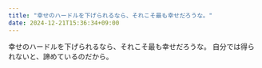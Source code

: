 ```yaml
---
title: "幸せのハードルを下げられるなら、それこそ最も幸せだろうな。"
date: 2024-12-21T15:36:34+09:00
---
```

幸せのハードルを下げられるなら、それこそ最も幸せだろうな。
自分では得られないと、諦めているのだから。
